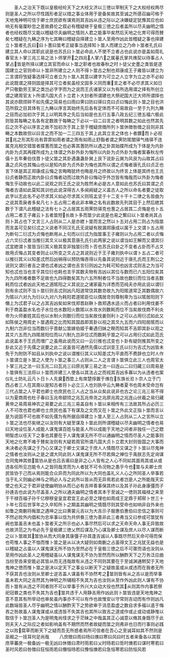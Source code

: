 <!-- { "loadSidebar": true } -->
　　圣人之治天下既以皇极经纶天下之大经又济以三徳以宰制天下之大权经权两尽则是圣人之所以尽性践形者足以措之事业体用于是备矣故其至诚之所感召幽可格于天地鬼神明可信于卿士庶民欲有谋焉则其吉凶从违之际以之决嫌疑定犹豫其应也如响无有毫厘眇忽之差故彞伦之叙必有稽疑继于皇极三徳之后者盖所以尽夫幽明之情者也经权既尽又能以稽疑尽夫幽明之情则人君之能事毕矣然后天地之化育可得而賛矣七稽疑在九畴之序为七其畴曰稽疑自择建立卜筮人至用作凶此皆稽疑之事也择建立卜筮者孔氏曰曰卜蓍曰筮考正疑事当选择知卜筮人而建立之乃命卜筮者孔氏曰建立其人命以其职此说是也苏氏曰卜筮必命此人不使不立者占也此说亦是盖如周礼春官太卜掌三兆三易之法卜师掌开之四兆人掌六之属菙氏掌共燋契以待事占人掌占皆是所择以建立其官而命以卜筮之职者也故春秋之时卜徒父史墨之类皆是逐国建立之官则命以卜筮非所建立之人则不得卜筮古之制也郑康成王子雍皆以建立为二言谓将攷疑事选择可立者立为卜筮人其意以建字为可立之人立字为立之亦不必如此说既谓之择则固是择其可立者矣盖经文固多义同而重言之者不必尽求其义如日严只敬勤劳王家之类岂必字字而为之说而王氏诸家又以为有所选用谓之择有所创立谓之建周官太卜所谓凡国大贞卜立君卜大封者所谓建也大祭祀国大迁大师所谓择也其说亦颇烦碎不如先儒之简易也曰雨曰霁曰防曰驿曰克曰贞曰悔此则卜筮之目也洪范所叙之目其体有三九畴以序言其始终先后各有定体而不可易故自一至于九列九畴之目而必加初次于其上以明其序之先后当如是也五行五事八政五纪三徳五福六极此则皆其每畴之名各有定数故于每畴之下必以一曰二曰言之者明其数之如此也然其先后之次不必以序言之故不加初次于其上至于稽疑庶徴所列卜筮休徴咎徴之目则非其畴之本数故但以曰言之而不加一二三四五于其上此其立言之体也卜者鑚而卜必视其兆之形其形兆有霏霏如雨者谓之雨有如雨止舒豁者谓之霁防隂闇驿气络驿不连属克兆相交错筮者揲蓍而筮之也必筭其蓍防所以遇之卦其始揲所成为下体是为内卦内卦为贞其再揲所成为上体谓之外卦外卦为悔所以内卦为贞外卦为悔者案春秋左传僖十五年秦伯伐晋卜徒父筮之其卦遇蛊蛊卦巽上艮下说卦云巽为风艮为山故其占曰蛊之贞风也其悔山也以是知内卦为贞外卦为悔也其所以谓之贞悔者唐孔氏曰贞正也言下体是其正郑康成云悔之言晦晦犹终也晦是月之终故以为终言上体是其终也王氏曰贞者静而正故内卦曰贞悔者动而过故外卦曰悔动乎外岂皆有悔哉而以外卦为悔者悔生乎动故也以此二说观之则王氏之说为胜然未必是古人意如此也苏氏曰其谓之贞悔者古语如此莫知其训也此说深得古人多闻阙疑之义盖古人之所以命名者要之徒取此字以志此名不必尽求其义如必尽求其义则班孟坚于十二支十干十二律之名皆曲为之说其乖戾者多矣凡七卜五占用二者此非本畴之名有此数故先列其目于上然后緫其数于下谓凡此稽疑之法有七卜之占居其五雨霁防驿克也蓍之占居其二贞悔是也卜五占用二者王子雍云卜五者筮短长故卜多而筮少此说是也易之繋曰以卜筮者尚其占则卜其占也下文言三人占则从二人是亦緫卜筮而言之然以卜五对占用二则占为指筮而言盖可见矣衍忒之义说者不同汉孔氏无说疑有脱漏郑康成以属于上文谓卜五占用为断句二衍忒为贞悔也断用从上句而以衍忒为指筮事王子雍则以为占用二者以贞悔占六爻衍忒者当推衍其爻义以极其意唐孔氏引此两家之说以谓当如王解而又谓其衍忒宜緫谓卜筮皆当衍其义极其变非独筮衍而卜否也苏氏曰卦之不变者占卦而不占爻故用贞悔占其变者则止以所变之爻占之其说则近于王子雍刘执中以谓卜五占二者可以推衍其义以知差忒然后凶祸得以预防悔吝得以先备其说则近于唐孔氏而王荆公之说则又谓衍者吉之谓也忒者凶之谓也吉言衍则凶之为耗可知也凶言忒则吉之为当可知也忒也当也言乎其位衍也耗也言乎其数夫物有吉凶以其位与数而已六五阳位矣其为九四所难者数不足故也九四得数矣其为六五所制者位不当故也数衍而位当者吉数耗而位忒者凶此天地之道隂阳之义其说比之诸家最为详悉而范纯夫亦用此说以谓衍则有余忒则不当卜筮衍则吉忒则凶凡阳道常饶其数竒故九为阳隂道常乏其数偶故六为隂以六对九为衍以九对六为耗阳君道隂臣位以偶居竒则尊制卑为当以隂居阳则下僭上为忒君子以之占其吉凶矣如宋伐郑晋赵鞅卜救郑遇水适火而占者曰利用伐姜不利于商盖盈水名也子水位也水数阳火数隂以水攻水则数耗而位不当矣故伐商不利炎帝为火师姜姓其后也以水制火则数衍而位当矣故伐姜则利卜之可以占用衍忒如此又如陈侯之用周史卜筮遇观之比而知其国昌即其卦以视之其爻九五而六四阳居隂而以九制六岂非位当而数衍乎晋献公筮嫁伯姬于秦遇归妹之睽而知其不吉即其卦以观之其爻六五而九四隂居阳位而以六制九岂非位忒而数耗乎筮之可以占用衍忒如此范氏此说盖本于王氏而増广之虽用此说而又曰一云衍推也忒变也卜卦有疑则推其所变之卦此又近于先儒之说要之此二说虽皆可通然先儒以忒训变王氏以衍为吉忒为凶皆未免于为附防不如且从刘执中之说以谓推衍其义以知差忒为平直而不费辞也立时人作卜筮谓立是卜筮之人使为卜筮之事三人占则从二人之言谓卜筮俱立此三人也周官太卜掌三兆之法一曰玉兆二曰瓦兆三曰原兆掌三易之法一曰连山二曰归藏三曰周易是卜筮俱有三法将以卜筮而并建三人使各以其法占之而视其吉凶多寡以为从违者也案仪礼士防礼云凡卜日卜人先奠西垫上有席楚焞置于燋在东族长涖卜宗人立于门西占者三人在其南以是知古者将卜必立三人也刘执中云九畴者夏书也周未受命岂有三代占筮之人乎君也卿士也庶民也三人占之当从众矣此说非也古之论三兆三易不得以为夏商周也杜子春曰玉兆帝颛顼之兆瓦兆帝尧之兆原兆周之兆连山伏羲之易归藏黄帝之易周易神农之易要之此三兆三易盖自有卜筮以来相传有三法故其所占必历三人不可改也君也卿也士庶民也虽下有谋及之文而又在卜筮之外此文正指卜筮而言以是为说固不可也故不如先儒为有所据自择建立卜筮人至三人占则从二人之言所以立卜筮之法也尽矣继之以汝则有大疑至谋及卜筮此则所谓稽疑以尽夫幽明之情者也易曰天地设位圣人成能人谋鬼谋百姓与能圣人所以成能于天地之间者非独任一己之聦明智虑以任天下之事也其要在于人谋鬼谋无所不尽以通幽明之情而尽圣人之能事则天地之化育不难于賛矣汝则有大疑若周官所谓凡国大贞卜立君大封则皆国之大事而未决者必先谋之于乃心又谋之于卿士又谋之于庶人人情既尽又谋之于卜筮以尽鬼神之情者也汝则从之是之谓大同此则人谋鬼谋无所不尽若舜之禅位于禹朕志先定询谋佥同鬼神其依筮协从是也吕吉甫曰是非之心人皆有之人心不同如其面焉其或从或违各任所见岂能令人之皆同哉灵而为人者犹不可令况物之愚乎今也筮与夫卿士庶民皆协于己而从焉则能合众异而为同此所以为大同也盖礼义人心之所同圣人举事若当于礼义则幽必神与之明必人与之此所以皆从而无异焉若此者岂是人之所能哉天实使之也天之于君非徒使幽明协从而已必有吉祥善事保其终以及其子孙此身康彊而子孙逄吉也此说为尽盖圣人之所以通夫幽明之情者其本于至诚之一徳则其福禄之来至于干禄百福子孙千亿穆穆皇皇宜君宜王此必至之理也如周成王定鼎于郏鄏卜世三十卜年七百后世享年之久卒知所卜之期盖其幽明之情既尽则其受命也如响非自外来也如鲁之南蒯将叛筮之遇坤之比曰黄裳元吉以为大吉示子服惠伯惠伯曰忠信之事则可不然必败外内倡和为忠率事以信为共供飬三徳为善非此三者弗当又曰参成可筮犹有阙也筮虽吉未也盖卜筮者天之所示也必人事尽然后可以求之天命天命人事无异致故也故洪范之为书必先于皇极建三徳乂然后谋及乃心谋及卿士谋及庶人以尽人谋而断之以卜筮故其筮协从而大同身其康彊子孙其逢吉诚以人事既尽然后天命可得而保也苟惟人事之不恤而惟卜筮之是从以决大疑则如南蒯之占虽得文王之兆犹无益也是以稽疑之占虽以人谋鬼谋无所不协为至然必在于皇极三徳之后不可骤而语也汝则从至用作凶此圣人之用稽疑虽以人谋鬼谋无不协为至然而所以酬酢天下之万务泛应曲当纷至沓来安能必其皆从而无违哉故有从违之不同则其要在于至诚渊通黙契于天地鬼神之徳而惟卜筮之是决以定天下之事业以断天下之疑故虽或从或违而在我者无所不获其吉也汝则从至卿士逆吉盖人谋虽有不协然考之筮则皆有从之吉以是而举事虽未若大同之吉然其为神明之所辅相不失其为吉也汝则从至作外凶此则人谋有不协而卜筮有从违之不同者则不可以举事于外兴大众动大役也然其从则其作内事若祭祀冠昬之类也不失其为吉也筮共违于人用静吉用作凶此则卜筮皆违是天地鬼神之意不意其有所举动也审矣虽内事亦不可以有作也故惟安以守常则吉动而有作则凶凡此数端皆圣人尽乎幽明之情以酬酢天下之势欲审于消息盈虚之数自求多福以逺于悔吝之咎故虽人谋鬼谋或从或违皆不失其吉也其所以致吉之道或作或止或动或静惟以取信于卜筮岂圣人为是明鬼尚怪求之于茫昧之中哉盖其正心诚意以脩其身既尽于此则夫天人之际应之者如影响盖有不期然而然者故疑而筮之则弗非也日而行事则必践之以败腐草而断天下之疑而吾无所惑者焉所可信者在吾心之至诚耳如其不然则是巫觋之一技耳何足尚哉
　　八庶徴曰雨曰旸曰燠曰寒曰风曰时五者来备各以其叙庶草蕃庑一极备凶一极无凶曰休徴曰肃时雨若曰乂时旸若曰哲时燠若曰谋时寒若曰圣时风若曰咎徴曰狂恒雨若曰僭恒旸若曰豫恒燠若曰急恒寒若曰防恒风若
